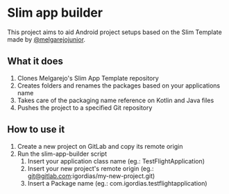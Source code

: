 # Slim app builder

This project aims to aid Android project setups based on the Slim Template made by [@melgarejojunior](https://github.com/melgarejojunior).

## What it does

1. Clones Melgarejo's Slim App Template repository
2. Creates folders and renames the packages based on your applications name
3. Takes care of the packaging name reference on Kotlin and Java files
4. Pushes the project to a specified Git repository

## How to use it

1. Create a new project on GitLab and copy its remote origin
2. Run the slim-app-builder script
   1. Insert your application class name (eg.: TestFlightApplication)
   2. Insert your new project's remote origin (eg.: git@gitlab.com:igordias/my-new-project.git)
   3. Insert a Package name (eg.: com.igordias.testflightapplication) 